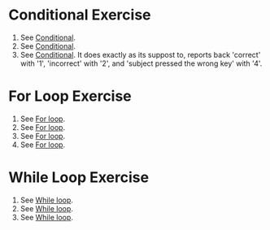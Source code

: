 # Conditional Exercise
1. See [Conditional](https://github.com/Nomesy/Comp-psy/blob/main/Assignment%204/Conditional.py).
2. See [Conditional](https://github.com/Nomesy/Comp-psy/blob/main/Assignment%204/Conditional.py).
3. See [Conditional](https://github.com/Nomesy/Comp-psy/blob/main/Assignment%204/Conditional.py). It does exactly as its suppost to, reports back 'correct' with '1', 'incorrect' with '2', and 'subject pressed the wrong key' with '4'.

# For Loop Exercise
1. See [For loop](https://github.com/Nomesy/Comp-psy/blob/main/Assignment%204/For%20Loop.py).
2. See [For loop](https://github.com/Nomesy/Comp-psy/blob/main/Assignment%204/For%20Loop.py).
3. See [For loop](https://github.com/Nomesy/Comp-psy/blob/main/Assignment%204/For%20Loop.py).
4. See [For loop](https://github.com/Nomesy/Comp-psy/blob/main/Assignment%204/For%20Loop.py).

# While Loop Exercise
1. See [While loop](https://github.com/Nomesy/Comp-psy/blob/main/Assignment%204/While%20Loop.py).
2. See [While loop](https://github.com/Nomesy/Comp-psy/blob/main/Assignment%204/While%20Loop.py).
3. See [While loop](https://github.com/Nomesy/Comp-psy/blob/main/Assignment%204/While%20Loop.py).
